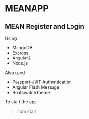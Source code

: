 # MEANAPP
## MEAN Register and Login

Using

* MongoDB
* Express
* Angular2
* Node.js

Also used

* Passport-JWT Authentication
* Angular Flash Message
* Bootswatch theme

To start the app

> npm start
